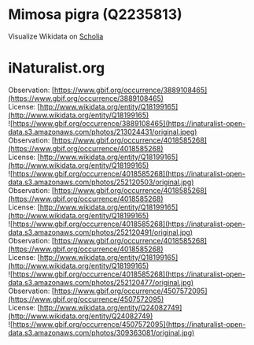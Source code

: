 
Mimosa pigra (Q2235813)
=======================
  
Visualize Wikidata on [Scholia](https://scholia.toolforge.org/taxon/Q2235813)
# iNaturalist.org
  
Observation: [https://www.gbif.org/occurrence/3889108465](https://www.gbif.org/occurrence/3889108465)  
License: [http://www.wikidata.org/entity/Q18199165](http://www.wikidata.org/entity/Q18199165)  
![https://www.gbif.org/occurrence/3889108465](https://inaturalist-open-data.s3.amazonaws.com/photos/213024431/original.jpeg)  
Observation: [https://www.gbif.org/occurrence/4018585268](https://www.gbif.org/occurrence/4018585268)  
License: [http://www.wikidata.org/entity/Q18199165](http://www.wikidata.org/entity/Q18199165)  
![https://www.gbif.org/occurrence/4018585268](https://inaturalist-open-data.s3.amazonaws.com/photos/252120503/original.jpg)  
Observation: [https://www.gbif.org/occurrence/4018585268](https://www.gbif.org/occurrence/4018585268)  
License: [http://www.wikidata.org/entity/Q18199165](http://www.wikidata.org/entity/Q18199165)  
![https://www.gbif.org/occurrence/4018585268](https://inaturalist-open-data.s3.amazonaws.com/photos/252120491/original.jpg)  
Observation: [https://www.gbif.org/occurrence/4018585268](https://www.gbif.org/occurrence/4018585268)  
License: [http://www.wikidata.org/entity/Q18199165](http://www.wikidata.org/entity/Q18199165)  
![https://www.gbif.org/occurrence/4018585268](https://inaturalist-open-data.s3.amazonaws.com/photos/252120477/original.jpg)  
Observation: [https://www.gbif.org/occurrence/4507572095](https://www.gbif.org/occurrence/4507572095)  
License: [http://www.wikidata.org/entity/Q24082749](http://www.wikidata.org/entity/Q24082749)  
![https://www.gbif.org/occurrence/4507572095](https://inaturalist-open-data.s3.amazonaws.com/photos/309363081/original.jpg)
